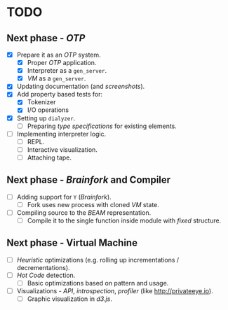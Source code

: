 # TODO

## Next phase - *OTP*

- [x] Prepare it as an *OTP* system.
  - [x] Proper *OTP* application.
  - [x] Interpreter as a `gen_server`.
  - [x] *VM* as a `gen_server`.
- [x] Updating documentation (and *screenshots*).
- [x] Add property based tests for:
  - [x] Tokenizer
  - [x] I/O operations
- [x] Setting up `dialyzer`.
  - [ ] Preparing *type specifications* for existing elements.
- [ ] Implementing interpreter logic.
  - [ ] REPL.
  - [ ] Interactive visualization.
  - [ ] Attaching tape.

## Next phase - *Brainfork* and Compiler

- [ ] Adding support for `Y` (*Brainfork*).
  - [ ] Fork uses new process with cloned *VM* state.
- [ ] Compiling source to the *BEAM* representation.
  - [ ] Compile it to the single function inside module with *fixed* structure.

## Next phase - Virtual Machine

- [ ] *Heuristic* optimizations (e.g. rolling up incrementations / decrementations).
- [ ] *Hot Code* detection.
  - [ ] Basic optimizations based on pattern and usage.
- [ ] Visualizations - *API*, *introspection*, *profiler* (like http://privateeye.io).
  - [ ] Graphic visualization in *d3.js*.
